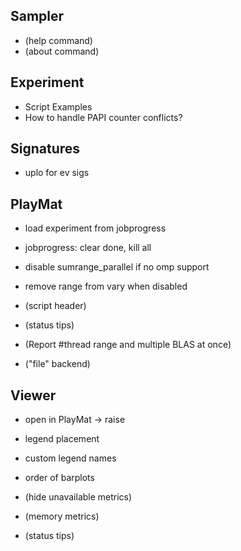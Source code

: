 Sampler
-------
* (help command)
* (about command)


Experiment
----------
* Script Examples
* How to handle PAPI counter conflicts?

Signatures
----------
* uplo for ev sigs


PlayMat
-------
* load experiment from jobprogress
* jobprogress: clear done, kill all
* disable sumrange_parallel if no omp support
* remove range from vary when disabled

* (script header)
* (status tips)
* (Report #thread range and multiple BLAS at once)
* ("file" backend)


Viewer
------
* open in PlayMat -> raise
* legend placement
* custom legend names
* order of barplots

* (hide unavailable metrics)
* (memory metrics)
* (status tips)
